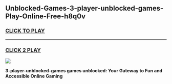 
## Unblocked-Games-3-player-unblocked-games-Play-Online-Free-h8q0v
<h3>
<a href="https://premium76.site?title=3-player-unblocked-games&ref=26A">CLICK TO PLAY</a></h3>
<hr>

<h3>
<a href="https://premium76.site?title=3-player-unblocked-games&ref=26A">CLICK 2 PLAY</a>
  
</h3>

<a href="https://premium76.site?title=3-player-unblocked-games&ref=26A"><img src="https://clearcache.store/games.png"></a>


**3-player-unblocked-games games unblocked: Your Gateway to Fun and Accessible Online Gaming**
